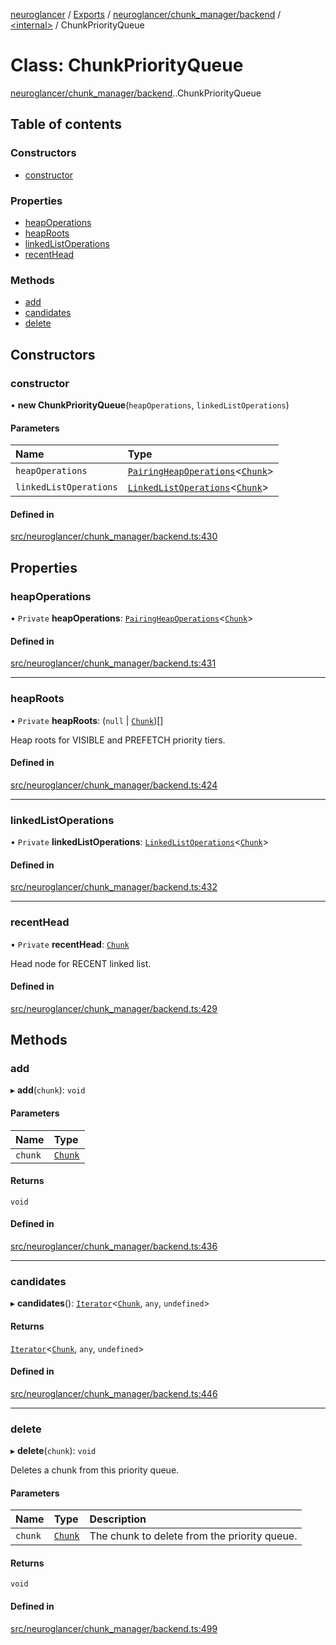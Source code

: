 [neuroglancer](../README.md) / [Exports](../modules.md) / [neuroglancer/chunk\_manager/backend](../modules/neuroglancer_chunk_manager_backend.md) / [<internal\>](../modules/neuroglancer_chunk_manager_backend._internal_.md) / ChunkPriorityQueue

# Class: ChunkPriorityQueue

[neuroglancer/chunk_manager/backend](../modules/neuroglancer_chunk_manager_backend.md).[<internal>](../modules/neuroglancer_chunk_manager_backend._internal_.md).ChunkPriorityQueue

## Table of contents

### Constructors

- [constructor](neuroglancer_chunk_manager_backend._internal_.ChunkPriorityQueue.md#constructor)

### Properties

- [heapOperations](neuroglancer_chunk_manager_backend._internal_.ChunkPriorityQueue.md#heapoperations)
- [heapRoots](neuroglancer_chunk_manager_backend._internal_.ChunkPriorityQueue.md#heaproots)
- [linkedListOperations](neuroglancer_chunk_manager_backend._internal_.ChunkPriorityQueue.md#linkedlistoperations)
- [recentHead](neuroglancer_chunk_manager_backend._internal_.ChunkPriorityQueue.md#recenthead)

### Methods

- [add](neuroglancer_chunk_manager_backend._internal_.ChunkPriorityQueue.md#add)
- [candidates](neuroglancer_chunk_manager_backend._internal_.ChunkPriorityQueue.md#candidates)
- [delete](neuroglancer_chunk_manager_backend._internal_.ChunkPriorityQueue.md#delete)

## Constructors

### constructor

• **new ChunkPriorityQueue**(`heapOperations`, `linkedListOperations`)

#### Parameters

| Name | Type |
| :------ | :------ |
| `heapOperations` | [`PairingHeapOperations`](../interfaces/neuroglancer_util_pairing_heap.PairingHeapOperations.md)<[`Chunk`](neuroglancer_chunk_manager_backend.Chunk.md)\> |
| `linkedListOperations` | [`LinkedListOperations`](../interfaces/neuroglancer_util_linked_list.LinkedListOperations.md)<[`Chunk`](neuroglancer_chunk_manager_backend.Chunk.md)\> |

#### Defined in

[src/neuroglancer/chunk_manager/backend.ts:430](https://github.com/ActiveBrainAtlas2/neuroglancer/blob/91617476/src/neuroglancer/chunk_manager/backend.ts#L430)

## Properties

### heapOperations

• `Private` **heapOperations**: [`PairingHeapOperations`](../interfaces/neuroglancer_util_pairing_heap.PairingHeapOperations.md)<[`Chunk`](neuroglancer_chunk_manager_backend.Chunk.md)\>

#### Defined in

[src/neuroglancer/chunk_manager/backend.ts:431](https://github.com/ActiveBrainAtlas2/neuroglancer/blob/91617476/src/neuroglancer/chunk_manager/backend.ts#L431)

___

### heapRoots

• `Private` **heapRoots**: (``null`` \| [`Chunk`](neuroglancer_chunk_manager_backend.Chunk.md))[]

Heap roots for VISIBLE and PREFETCH priority tiers.

#### Defined in

[src/neuroglancer/chunk_manager/backend.ts:424](https://github.com/ActiveBrainAtlas2/neuroglancer/blob/91617476/src/neuroglancer/chunk_manager/backend.ts#L424)

___

### linkedListOperations

• `Private` **linkedListOperations**: [`LinkedListOperations`](../interfaces/neuroglancer_util_linked_list.LinkedListOperations.md)<[`Chunk`](neuroglancer_chunk_manager_backend.Chunk.md)\>

#### Defined in

[src/neuroglancer/chunk_manager/backend.ts:432](https://github.com/ActiveBrainAtlas2/neuroglancer/blob/91617476/src/neuroglancer/chunk_manager/backend.ts#L432)

___

### recentHead

• `Private` **recentHead**: [`Chunk`](neuroglancer_chunk_manager_backend.Chunk.md)

Head node for RECENT linked list.

#### Defined in

[src/neuroglancer/chunk_manager/backend.ts:429](https://github.com/ActiveBrainAtlas2/neuroglancer/blob/91617476/src/neuroglancer/chunk_manager/backend.ts#L429)

## Methods

### add

▸ **add**(`chunk`): `void`

#### Parameters

| Name | Type |
| :------ | :------ |
| `chunk` | [`Chunk`](neuroglancer_chunk_manager_backend.Chunk.md) |

#### Returns

`void`

#### Defined in

[src/neuroglancer/chunk_manager/backend.ts:436](https://github.com/ActiveBrainAtlas2/neuroglancer/blob/91617476/src/neuroglancer/chunk_manager/backend.ts#L436)

___

### candidates

▸ **candidates**(): [`Iterator`](../interfaces/main_module._internal_.Iterator.md)<[`Chunk`](neuroglancer_chunk_manager_backend.Chunk.md), `any`, `undefined`\>

#### Returns

[`Iterator`](../interfaces/main_module._internal_.Iterator.md)<[`Chunk`](neuroglancer_chunk_manager_backend.Chunk.md), `any`, `undefined`\>

#### Defined in

[src/neuroglancer/chunk_manager/backend.ts:446](https://github.com/ActiveBrainAtlas2/neuroglancer/blob/91617476/src/neuroglancer/chunk_manager/backend.ts#L446)

___

### delete

▸ **delete**(`chunk`): `void`

Deletes a chunk from this priority queue.

#### Parameters

| Name | Type | Description |
| :------ | :------ | :------ |
| `chunk` | [`Chunk`](neuroglancer_chunk_manager_backend.Chunk.md) | The chunk to delete from the priority queue. |

#### Returns

`void`

#### Defined in

[src/neuroglancer/chunk_manager/backend.ts:499](https://github.com/ActiveBrainAtlas2/neuroglancer/blob/91617476/src/neuroglancer/chunk_manager/backend.ts#L499)
